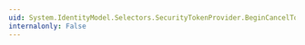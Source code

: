 ```yaml
---
uid: System.IdentityModel.Selectors.SecurityTokenProvider.BeginCancelTokenCore(System.TimeSpan,System.IdentityModel.Tokens.SecurityToken,System.AsyncCallback,System.Object)
internalonly: False
---
```


